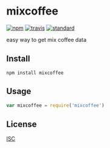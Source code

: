 # mixcoffee

[![npm][npm-image]][npm-url]
[![travis][travis-image]][travis-url]
[![standard][standard-image]][standard-url]

[npm-image]: https://img.shields.io/npm/v/mixcoffee.svg?style=flat-square
[npm-url]: https://www.npmjs.com/package/mixcoffee
[travis-image]: https://img.shields.io/travis/Flet/mixcoffee.svg?style=flat-square
[travis-url]: https://travis-ci.org/Flet/mixcoffee
[standard-image]: https://img.shields.io/badge/code%20style-semistandard-brightgreen.svg?style=flat-square
[standard-url]: http://npm.im/semistandard

easy way to get mix coffee data

## Install

```
npm install mixcoffee
```

## Usage

```js
var mixcoffee = require('mixcoffee')
```

## License

[ISC](LICENSE)
